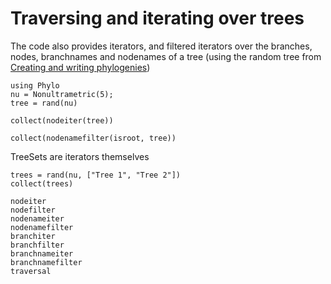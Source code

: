 # Traversing and iterating over trees
The code also provides iterators, and filtered iterators over the
branches, nodes, branchnames and nodenames of a tree (using the random tree from
[Creating and writing phylogenies](io.md))
```@example random_trees
using Phylo
nu = Nonultrametric(5);
tree = rand(nu)

collect(nodeiter(tree))
```

```@example random_trees
collect(nodenamefilter(isroot, tree))
```

TreeSets are iterators themselves
```@example random_trees
trees = rand(nu, ["Tree 1", "Tree 2"])
collect(trees)
```

```@docs
nodeiter
nodefilter
nodenameiter
nodenamefilter
branchiter
branchfilter
branchnameiter
branchnamefilter
traversal
```
